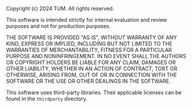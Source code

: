 Copyright (c) 2024 TUM. All rights reserved.

This software is intended strictly for internal evaluation
and review purposes and not for production purposes.

THE SOFTWARE IS PROVIDED "AS IS", WITHOUT WARRANTY OF ANY KIND, EXPRESS OR
IMPLIED, INCLUDING BUT NOT LIMITED TO THE WARRANTIES OF MERCHANTABILITY,
FITNESS FOR A PARTICULAR PURPOSE AND NONINFRINGEMENT. IN NO EVENT SHALL THE
AUTHORS OR COPYRIGHT HOLDERS BE LIABLE FOR ANY CLAIM, DAMAGES OR OTHER
LIABILITY, WHETHER IN AN ACTION OF CONTRACT, TORT OR OTHERWISE, ARISING FROM,
OUT OF OR IN CONNECTION WITH THE SOFTWARE OR THE USE OR OTHER DEALINGS IN THE
SOFTWARE.

This software uses third-party libraries. Their applicable licenses can be found
in the `thirdparty` directory.
